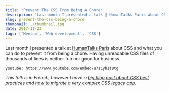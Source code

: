 ```yaml
---
title: 'Prevent The CSS From Being A Chore'
description: 'Last month I presented a talk @ HumanTalks Paris about CSS and what you can do to prevent it from being a chore. Having unreadable CSS files of thousands of lines is neither fun nor good for business.'
slug: prevent-the-css-being-a-chore
thumbnail: ./thumbnail.jpg
date: 2017-11-23
tags: ['Meetup', 'Web development', 'CSS']
---
```


Last month I presented a talk at [HumanTalks Paris](https://twitter.com/humantalksparis) about CSS and what you can do to prevent it from being a chore. Having unreadable CSS files of thousands of lines is neither fun nor good for business.

`youtube: https://www.youtube.com/embed/u7sLyhIt8tg`

_This talk is in French, however I have a [big blog post about CSS best practices and how to migrate a very complex CSS legacy app](https://blog.theodo.com/2018/06/write-better-css-part-1/)._
